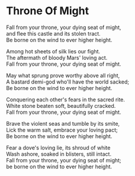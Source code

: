 # Throne Of Might

Fall from your throne, your dying seat of might,  
and flee this castle and its stolen tract.  
Be borne on the wind to ever higher height.  

Among hot sheets of silk lies our fight.  
The aftermath of bloody Mars' loving act.  
Fall from your throne, your dying seat of might.  

May what sprung prove worthy above all right,  
A bastard demi-god who'll have the world sacked;  
Be borne on the wind to ever higher height.  

Conquering each other's fears in the sacred rite.  
White stone beaten soft, beautifully cracked.  
Fall from your throne, your dying seat of might.  

Brave the violent seas and tumble by its smite,  
Lick the warm salt, embrace your loving pact;  
Be borne on the wind to ever higher height.  

Fear a dove's loving lie, its shroud of white  
Wash ashore, soaked in blisters, still intact.  
Fall from your throne, your dying seat of might;  
be borne on the wind to ever higher height.  
